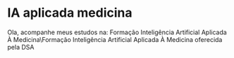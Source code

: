 # IA aplicada medicina
 Ola, acompanhe meus estudos na: Formação Inteligência Artificial Aplicada À Medicina\Formação Inteligência Artificial Aplicada À Medicina oferecida pela DSA
